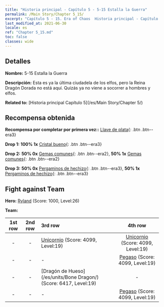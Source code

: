 ```yaml
---
title: "Historia principal - Capítulo 5 - 5-15 Estalla la Guerra"
permalink: /Main Story/Chapter 5_15/
excerpt: "Capítulo 5 - 15. Era of Chaos  Historia principal - Capítulo 5_15. 5-15 Estalla la Guerra"
last_modified_at: 2021-06-30
locale: es
ref: "Chapter 5_15.md"
toc: false
classes: wide
---
```


## Detalles

 **Nombre:** 5-15 Estalla la Guerra

 **Descripción:** Esta es ya la última ciudadela de los elfos, pero la Reina Dragón Dorada no está aquí. Quizás ya no viene a socorrer a hombres y elfos.

 **Related to:** [Historia principal Capítulo 5](/es/Main Story/Chapter 5/)

## Recompensa obtenida

 **Recompensa por completar por primera vez::** [Llave de plata](/ItemsES/con_693/){: .btn .btn--era3}

 **Drop 1:** **100% 1x** [Cristal bueno](/ItemsES/mat_17/){: .btn .btn--era3}

 **Drop 2:** **50% 0x** [Gemas comunes](/ItemsES/mat_10/){: .btn .btn--era2}, **50% 1x** [Gemas comunes](/ItemsES/mat_10/){: .btn .btn--era2}

 **Drop 3:** **50% 0x** [Pergaminos de hechizo](/ItemsES/con_694/){: .btn .btn--era3}, **50% 1x** [Pergaminos de hechizo](/ItemsES/con_694/){: .btn .btn--era3}


## Fight against Team
 **Hero:** [Ryland](/es/heroes/Ryland/) (Score: 1000, Level:26)

 **Team:**


  | 1st row | 2nd row | 3rd row | 4th row |
  |:----:|:----:|:----|:----:|
  | - | - | [Unicornio](/es/units/Unicorn/) (Score: 4099, Level:19)  | [Unicornio](/es/units/Unicorn/) (Score: 4099, Level:19)  |
  | - | - | - | [Pegaso](/es/units/Pegasus/) (Score: 4099, Level:19)  |
  | - | - | [Dragón de Hueso](/es/units/Bone Dragon/) (Score: 6417, Level:19)  | - |
  | - | - | - | [Pegaso](/es/units/Pegasus/) (Score: 4099, Level:19)  |


